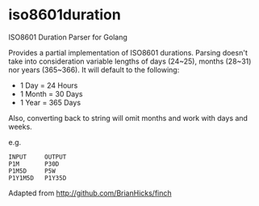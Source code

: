 iso8601duration
===============

ISO8601 Duration Parser for Golang

Provides a partial implementation of ISO8601 durations. Parsing doesn't take into consideration variable lengths
of days (24~25), months (28~31) nor years (365~366). It will default to the following:

* 1 Day = 24 Hours
* 1 Month = 30 Days
* 1 Year = 365 Days

Also, converting back to string will omit months and work with days and weeks.

e.g.

```
INPUT     OUTPUT
P1M       P30D
P1M5D     P5W
P1Y1M5D   P1Y35D
```

Adapted from http://github.com/BrianHicks/finch
